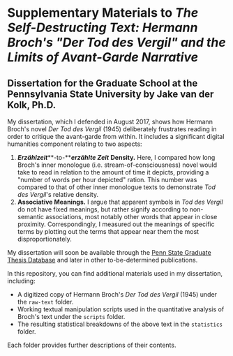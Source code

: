 # Supplementary Materials to *The Self-Destructing Text: Hermann Broch's "Der Tod des Vergil" and the Limits of Avant-Garde Narrative*
## Dissertation for the Graduate School at the Pennsylvania State University by Jake van der Kolk, Ph.D.

My dissertation, which I defended in August 2017, shows how Hermann Broch's novel *Der Tod des Vergil* (1945) deliberately frustrates reading in order to critique the avant-garde from within. It includes a significant digital humanities component relating to two aspects:
1. ***Erzählzeit*****-to-*****erzählte Zeit*** **Density.** Here, I compared how long Broch's inner monologue (i.e. stream-of-consciousness) novel would take to read in relation to the amount of time it depicts, providing a "number of words per hour depicted" ration. This number was compared to that of other inner monologue texts to demonstrate *Tod des Vergil*'s relative density.
2. **Associative Meanings.** I argue that apparent symbols in *Tod des Vergil* do not have fixed meanings, but rather signify according to non-semantic associations, most notably other words that appear in close proximity. Correspondingly, I measured out the meanings of specific terms by plotting out the terms that appear near them the most disproportionately.

My dissertation will soon be available through the [Penn State Graduate Thesis Database](https://etda.libraries.psu.edu/catalog) and later in other to-be-determined publications.

In this repository, you can find additional materials used in my dissertation, including:

- A digitized copy of Hermann Broch's *Der Tod des Vergil* (1945) under the `raw-text` folder.
- Working textual manipulation scripts used in the quantitative analysis of Broch's text under the `scripts` folder.
- The resulting statistical breakdowns of the above text in the `statistics` folder.

Each folder provides further descriptions of their contents.


